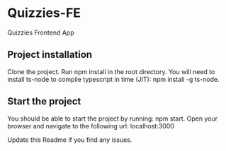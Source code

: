 # Quizzies-FE
Quizzies Frontend App

## Project installation
Clone the project. Run npm install in the root directory. You will need to install ts-node to compile typescript in time (JIT): npm install -g ts-node. 

## Start the project
You should be able to start the project by running: npm start. Open your browser and navigate to the following url: localhost:3000

Update this Readme if you find any issues.
